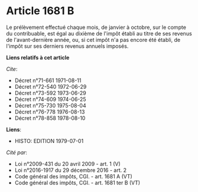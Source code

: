 # Article 1681 B

Le prélèvement effectué chaque mois, de janvier à octobre, sur le compte du contribuable, est égal au dixième de l'impôt
établi au titre de ses revenus de l'avant-dernière année, ou, si cet impôt n'a pas encore été établi, de l'impôt sur ses
derniers revenus annuels imposés.

**Liens relatifs à cet article**

_Cite_:

  - Décret n°71-661 1971-08-11
  - Décret n°72-540 1972-06-29
  - Décret n°73-592 1973-06-29
  - Décret n°74-609 1974-06-25
  - Décret n°75-730 1975-08-04
  - Décret n°76-778 1976-08-13
  - Décret n°78-858 1978-08-10

**Liens**:

  - HISTO: EDITION 1979-07-01

_Cité par_:

  - Loi n°2009-431 du 20 avril 2009 - art. 1 (V)
  - Loi n°2016-1917 du 29 décembre 2016 - art. 2
  - Code général des impôts, CGI. - art. 1681 A (VT)
  - Code général des impôts, CGI. - art. 1681 ter B (VT)
